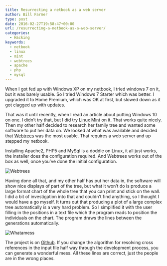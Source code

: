 ```yaml
---
title: Resurrecting a netbook as a web server
author: Bill Farmer
type: post
date: 2016-02-27T19:58:47+00:00
url: /resurrecting-a-netbook-as-a-web-server/
categories:
  - Hacking
keywords:
  - netbook
  - linux
  - mint
  - webtrees
  - apache
  - php
  - mysql
---
```

When I got fed up with Windows XP on my netbook, I tried windows 7 on it, but it was barely usable. So I tried Windows 7 Starter which was better. I upgraded it to Home Premium, which was OK at first, but slowed down as it got clagged up with updates.

That was it until recently, when I read an article about putting Windows 10 on one. I didn&rsquo;t try that, but I did try [Linux Mint][1] on it. That works quite nicely. Then my other half decided to research her family tree and wanted some software to put her data on. We looked at what was available and decided that [Webtrees][2] was the most usable. That requires a web server and up stepped my netbook.

Installing Apache2, PHP5 and MySql is a doddle on Linux, it all just works, the installer does the configuration required. And Webtrees works out of the box as well, once you&rsquo;ve done the initial configuration.

![Webtrees][3]

Having done all that, and my other half has put her data in, the software will show nice displays of part of the tree, but what it won&rsquo;t do is produce a large format chart of the whole tree that you can print and stick on the wall. I did a bit of investigation into that and couldn&rsquo;t find anything, so I thought I would have a go myself. It turns out that producing a plot of a large complex tree automatically is a very hard problem. So I simplified it with the user filling in the positions in a text file which the program reads to position the  individuals on the chart. The program draws the lines between the generations automatically.

![Whatamess][4]

The project is on [Github][5]. If you change the algorithm for resolving cross references in the input file half way through the development process, you can generate a wonderful mess. All these lines are correct, just the people are in the wrong places.

 [1]: http://www.linuxmint.com
 [2]: https://www.webtrees.net/index.php/en
 [3]: images/2016/02/Webtrees.png
 [4]: images/2016/02/whatamess.png
 [5]: https://github.com/billthefarmer/gpdf
